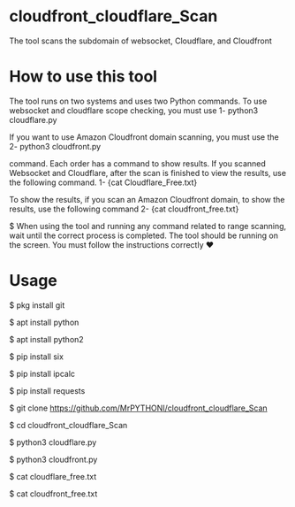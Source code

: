 # cloudfront_cloudflare_Scan
The tool scans the subdomain of websocket, Cloudflare, and Cloudfront

# How to use this tool
The tool runs on two systems and uses two Python commands. To use websocket and cloudflare scope checking, you must use 
1- python3 cloudflare.py 

If you want to use Amazon Cloudfront domain scanning, you must use the 
2- python3 cloudfront.py

command. Each order has a command to show results. If you scanned Websocket and Cloudflare, after the scan is finished to view the results, use the following command. 
1- {cat Cloudflare_Free.txt}


To show the results, if you scan an Amazon Cloudfront domain, to show the results, use the following command 
2- {cat cloudfront_free.txt}

$ When using the tool and running any command related to range scanning, wait until the correct process is completed. The tool should be running on the screen. You must follow the instructions correctly ♥

# Usage
$ pkg install git

$ apt install python

$ apt install python2

$ pip install six

$ pip install ipcalc

$ pip install requests

$ git clone https://github.com/MrPYTHONI/cloudfront_cloudflare_Scan

$ cd cloudfront_cloudflare_Scan

$ python3 cloudflare.py

$ python3 cloudfront.py


$ cat cloudflare_free.txt

$ cat cloudfront_free.txt


